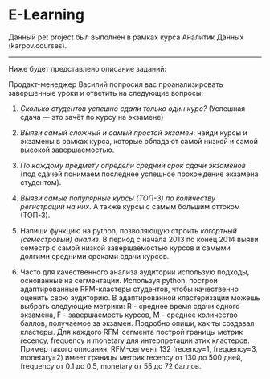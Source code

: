 # E-Learning
Данный pet project был выполнен в рамках курса Аналитик Данных (karpov.courses).

--- 

Ниже будет представлено описание заданий: 

Продакт-менеджер Василий попросил вас проанализировать завершенные уроки и ответить на следующие вопросы:

1. *Сколько студентов успешно сдали только один курс?* (Успешная сдача — это зачёт по курсу на экзамене) 


2. *Выяви самый сложный и самый простой экзамен*: найди курсы и экзамены в рамках курса, которые обладают самой низкой и самой высокой завершаемостью. 


3. *По каждому предмету определи средний срок сдачи экзаменов* (под сдачей понимаем последнее успешное прохождение экзамена студентом). 


4. *Выяви самые популярные курсы (ТОП-3) по количеству регистраций на них*. А также курсы с самым большим оттоком (ТОП-3). 


5. Напиши функцию на python, позволяющую строить *когортный (семестровый) анализ*. В период с начала 2013 по конец 2014 выяви семестр с самой низкой завершаемостью курсов и самыми долгими средними сроками сдачи курсов.


6. Часто для качественного анализа аудитории использую подходы, основанные на сегментации. Используя python, построй адаптированные RFM-кластеры студентов, чтобы качественно оценить свою аудиторию. В адаптированной кластеризации можешь выбрать следующие метрики: R - среднее время сдачи одного экзамена, F - завершаемость курсов, M - среднее количество баллов, получаемое за экзамен. Подробно опиши, как ты создавал кластеры. Для каждого RFM-сегмента построй границы метрик recency, frequency и monetary для интерпретации этих кластеров. Пример такого описания: RFM-сегмент 132 (recency=1, frequency=3, monetary=2) имеет границы метрик recency от 130 до 500 дней, frequency от 0.1 до 0.5, monetary от 55 до 72 баллов.
